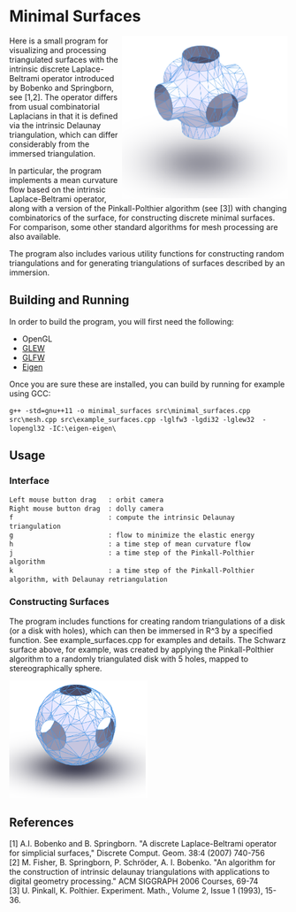 # Minimal Surfaces
<img align="right" width="300" src="https://github.com/LittleBadger/MinimalSurfaces/blob/master/PSurface.png">

Here is a small program for visualizing and processing triangulated surfaces with the intrinsic discrete Laplace-Beltrami operator introduced by Bobenko and Springborn, see [1,2]. The operator differs from usual combinatorial Laplacians in that it is defined via the intrinsic Delaunay triangulation, which can differ considerably from the immersed triangulation.

In particular, the program implements a mean curvature flow based on the intrinsic Laplace-Beltrami operator, along with a version of the Pinkall-Polthier algorithm (see [3]) with changing combinatorics of the surface, for constructing discrete minimal surfaces. For comparison, some other standard algorithms for mesh processing are also available.

The program also includes various utility functions for constructing random triangulations and for generating triangulations of surfaces described by an immersion.







## Building and Running
In order to build the program, you will first need the following:
* OpenGL
* [GLEW](http://glew.sourceforge.net)
* [GLFW](http://www.glfw.org)
* [Eigen](http://eigen.tuxfamily.org/)




Once you are sure these are installed, you can build by running for example using GCC:

```
g++ -std=gnu++11 -o minimal_surfaces src\minimal_surfaces.cpp src\mesh.cpp src\example_surfaces.cpp -lglfw3 -lgdi32 -lglew32  -lopengl32 -IC:\eigen-eigen\
```

## Usage


### Interface
````
Left mouse button drag   : orbit camera
Right mouse button drag  : dolly camera
f                        : compute the intrinsic Delaunay triangulation
g                        : flow to minimize the elastic energy
h                        : a time step of mean curvature flow
j                        : a time step of the Pinkall-Polthier algorithm
k                        : a time step of the Pinkall-Polthier algorithm, with Delaunay retriangulation
````

### Constructing Surfaces


The program includes functions for creating random triangulations of a disk (or a disk with holes), which can then be immersed in R^3 by a specified function. See example_surfaces.cpp for examples and details. The Schwarz surface above, for example, was created by applying the Pinkall-Polthier algorithm to a randomly triangulated disk with 5 holes, mapped to stereographically sphere.

<p align = "center>
<img width="250" src="https://github.com/LittleBadger/MinimalSurfaces/blob/master/diskholes.png"> 
<img width="250" src="https://github.com/LittleBadger/MinimalSurfaces/blob/master/sphere.png">
                                                                                             </p>




## References
[1] A.I. Bobenko and B. Springborn. "A discrete Laplace-Beltrami operator for simplicial surfaces,"	Discrete Comput. Geom. 38:4 (2007) 740-756\
[2] M. Fisher, B. Springborn, P. Schröder, A. I. Bobenko. "An algorithm for the construction of intrinsic delaunay triangulations with applications to digital geometry processing." ACM SIGGRAPH 2006 Courses, 69-74\
[3] U. Pinkall, K. Polthier. Experiment. Math., Volume 2, Issue 1 (1993), 15-36.
